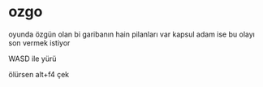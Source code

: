 # ozgo
oyunda özgün olan bi garibanın hain pilanları var kapsul adam ise bu olayı son vermek istiyor

WASD ile yürü

ölürsen alt+f4 çek
